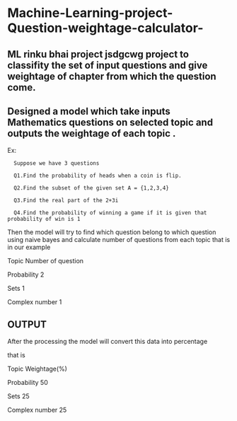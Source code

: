 # Machine-Learning-project-Question-weightage-calculator-
## ML rinku bhai project jsdgcwg project to classifity the set of input questions and give weightage of chapter from which the question come.
## Designed a model which take inputs Mathematics questions on selected topic and outputs the weightage of each topic .

Ex:

      Suppose we have 3 questions

      Q1.Find the probability of heads when a coin is flip.

      Q2.Find the subset of the given set A = {1,2,3,4}

      Q3.Find the real part of the 2+3i

      Q4.Find the probability of winning a game if it is given that probability of win is 1

Then the model will try to find which question belong to which question using naive bayes and calculate number of questions from each topic that is in our example 

Topic               Number of question

Probability              2

Sets                        1

Complex number    1

## OUTPUT

After the processing the model will convert this data into percentage

that is

Topic           Weightage(%)

Probability           50

Sets                     25

Complex number 25

